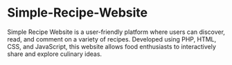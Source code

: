 # Simple-Recipe-Website
Simple Recipe Website is a user-friendly platform where users can discover, read, and comment on a variety of recipes. Developed using PHP, HTML, CSS, and JavaScript, this website allows food enthusiasts to interactively share and explore culinary ideas.
